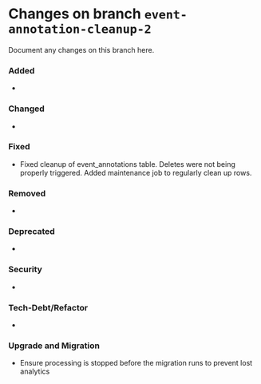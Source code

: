 # Changes on branch `event-annotation-cleanup-2`
Document any changes on this branch here.
### Added
- 

### Changed
- 

### Fixed
- Fixed cleanup of event_annotations table. Deletes were not being properly triggered. Added maintenance job to regularly clean up rows. 

### Removed
- 

### Deprecated
- 

### Security
- 

### Tech-Debt/Refactor
- 

### Upgrade and Migration
- Ensure processing is stopped before the migration runs to prevent lost analytics